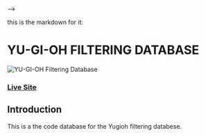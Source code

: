 <!-- https://db.ygoprodeck.com/api-guide/
<!-- 
Potential Upgrades:
- After the race is selected, if the race is a monster, 'show select a monster card type'
- Add the ability to select a card and display more info
- Possibly add their pagination (&num=30&offset=0)
-Add a clear filter option -->

<!-- Fixes:
-add more logic to pagination buttons, possibly get rid of the button if it is not applicable
-make the card container go back to the top after each search -->
<!-- -in modal, if filter is '-' then it will result in card not found page. it also means we won't be able to use the search bar. Maybe add a clear filter button -->
<!-- -Add a pointer cursor for the buttons -->
<!-- -differientiate between close and filter button in the filter modal. possibly replace the close button with an 'X' on the top right or make the 'filter' button stand out more as the primary action -->
<!-- - add padding left to modal desktop -->
<!-- - add filter button on modal -->
<!-- - Go to top of the page when next page -->
<!-- - increase paddings on container on mobile -->
<!-- - increase paddings on description on mobile -->
<!-- - style search and pagination -->
<!-- - uneven number of cards -->
<!-- added favicons and stuff -->
<!-- - disable body scroll when modal open UNFIXED -->
<!-- - Fix bug when typping gibberish -->
<!-- -move pagination to the cards -->


<!-- Feedback:
-possibly creating a home page and a button to go back to the home page or at least to the first page
-possibly add a loading indicator after searching so user knows something is happening and data was submitted
-maybe use outline:focus instead of outline:0 for things such as the search bar for people who are using it without a mouse
-having just the images show and then when clicked have a modal show the image with the information similar to how google image shows just the image until you click on it and a window pops up with more information
    -if we do this then possibly have cards related to it such as other cards in its archetype
-possibly adding animation, desktop and tablet can have animation of a page turning when clicking on pagination. mobile can have the same feature but include a sort of downwards animation, like you're going through a deck of cards
-make filter button inside button say apply instead of filter, can be seen as more logical
-possibly provide brief instructions for the filter
-maybe instead of creating a new fetch call everytime try mapping through the given data 
- move pagination to cards
- possibly change heights because they're going to be missaligned then --> -->
this is the markdown for it:



# YU-GI-OH FILTERING DATABASE
![YU-GI-OH Filtering Database](https://i.ibb.co/RBhc9hV/Capture.jpg)

### [Live Site](https://yugioh-api.netlify.app/)

## Introduction
This is a the code database for the Yugioh filtering databese.
